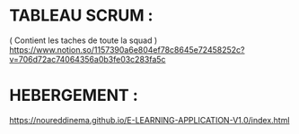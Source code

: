 # TABLEAU SCRUM : 
( Contient les taches de toute la squad )
https://www.notion.so/1157390a6e804ef78c8645e72458252c?v=706d72ac74064356a0b3fe03c283fa5c

# HEBERGEMENT :
https://noureddinema.github.io/E-LEARNING-APPLICATION-V1.0/index.html
